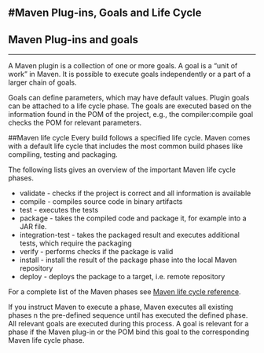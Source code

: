 #Maven Plug-ins, Goals and Life Cycle
----------------------------

##  Maven Plug-ins and goals
------------------------------------------
A Maven plugin is a collection of one or more goals. A goal is a “unit of work” in Maven. It is possible to execute goals independently or a part of a larger chain of goals.

Goals can define parameters, which may have default values. Plugin goals can be attached to a life cycle phase. The goals are executed based on the information found in the POM of the project, e.g., the compiler:compile goal checks the POM for relevant parameters.

##Maven life cycle
Every build follows a specified life cycle. Maven comes with a default life cycle that includes the most common build phases like compiling, testing and packaging.

The following lists gives an overview of the important Maven life cycle phases.

 - validate - checks if the project is correct and all information is available
 - compile - compiles source code in binary artifacts
 - test - executes the tests
 - package - takes the compiled code and package it, for example into a JAR file.
 - integration-test - takes the packaged result and executes additional tests, which require the packaging
 - verify - performs checks if the package is valid
 - install - install the result of the package phase into the local Maven repository
 - deploy - deploys the package to a target, i.e. remote repository

For a complete list of the Maven phases see [Maven life cycle reference](http://maven.apache.org/guides/introduction/introduction-to-the-lifecycle.html#Lifecycle_Reference).

If you instruct Maven to execute a phase, Maven executes all existing phases n the pre-defined sequence until has executed the defined phase. All relevant goals are executed during this process. A goal is relevant for a phase if the Maven plug-in or the POM bind this goal to the corresponding Maven life cycle phase.